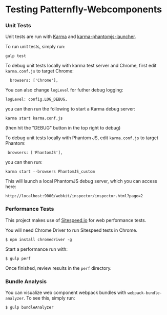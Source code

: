 # Testing Patternfly-Webcomponents

### Unit Tests
Unit tests are run with [Karma](https://karma-runner.github.io/1.0/index.html) and [karma-phantomjs-launcher](https://github.com/karma-runner/karma-phantomjs-launcher).

To run unit tests, simply run:
```
gulp test
```

To debug unit tests locally with karma test server and Chrome, first edit `karma.conf.js` to target Chrome:
```
  browsers: ['Chrome'],
```
You can also change `logLevel` for futher debug logging:
```
logLevel: config.LOG_DEBUG,
```

 you can then run the following to start a Karma debug server:
 ```
 karma start karma.conf.js
 ```
(then hit the "DEBUG" button in the top right to debug)

 To debug unit tests locally with Phantom JS, edit `karma.conf.js` to target Phantom:
 ```
  browsers: ['PhantomJS'],
```

you can then run:
```
karma start --browsers PhantomJS_custom
```

This will launch a local PhantomJS debug server, which you can access here:
```
http://localhost:9000/webkit/inspector/inspector.html?page=2
```

### Performance Tests
This project makes use of [Sitespeed.io](https://www.sitespeed.io/) for web performance tests. 

You will need Chrome Driver to run Sitespeed tests in Chrome.
```
$ npm install chromedriver -g
```

Start a performance run with:
```
$ gulp perf
```
Once finished, review results in the `perf` directory.

### Bundle Analysis
You can visualize web component webpack bundles with `webpack-bundle-analyzer`. To see this, simply run:
```
$ gulp bundleAnalyzer
```